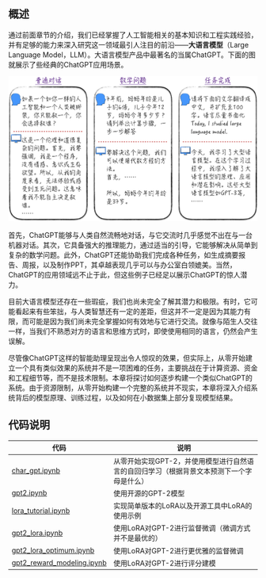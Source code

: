 ## 概述

通过前面章节的介绍，我们已经掌握了人工智能相关的基本知识和工程实践经验，并有足够的能力来深入研究这一领域最引人注目的前沿——**大语言模型**（Large Language Model，LLM）。大语言模型产品中最著名的当属ChatGPT。下面的图就展示了些经典的ChatGPT应用场景。

<p align="center">  
<img width="600" alt="chatgpt_example" src="chatgpt_example">
</p>


首先，ChatGPT能够与人类自然流畅地对话，与它交流时几乎感觉不出在与一台机器对话。其次，它具备强大的推理能力，通过适当的引导，它能够解决从简单到复杂的数学问题。此外，ChatGPT还能协助我们完成各种任务，如生成摘要报告、周报，以及制作PPT，其卓越表现几乎可以与办公室白领媲美。当然，ChatGPT的应用领域远不止于此，但这些例子已经足以展示ChatGPT的惊人潜力。

目前大语言模型还存在一些瑕疵，我们也尚未完全了解其潜力和极限。有时，它可能看起来有些笨拙，与人类智慧还有一定的差距，但这并不一定是因为其能力有限，而可能是因为我们尚未完全掌握如何有效地与它进行交流。就像与陌生人交往一样，当我们不熟悉对方的语言和思维方式时，即使使用相同的语言，仍然会产生误解。

尽管像ChatGPT这样的智能助理呈现出令人惊叹的效果，但实际上，从零开始建立一个具有类似效果的系统并不是一项困难的任务，主要挑战在于计算资源、资金和工程细节等，而不是技术限制。本章将探讨如何逐步构建一个类似ChatGPT的系统。由于资源限制，从零开始构建一个完整的系统并不现实，本章将深入介绍系统背后的模型原理、训练过程，以及如何在小数据集上部分复现模型结果。


## 代码说明

|代码|说明|
|---|---|
|[char_gpt.ipynb](char_gpt.ipynb)| 从零开始实现GPT-2，并使用模型进行自然语言的自回归学习（根据背景文本预测下一个字母是什么） |
|[gpt2.ipynb](gpt2.ipynb)| 使用开源的GPT-2模型 |
|[lora_tutorial.ipynb](lora_tutorial.ipynb)| 实现简单版本的LoRA以及开源工具中LoRA的使用示例 |
|[gpt2_lora.ipynb](gpt2_lora.ipynb)| 使用LoRA对GPT-2进行监督微调（微调方式并不是最优的） |
|[gpt2\_lora_optimum.ipynb](gpt2_lora_optimum.ipynb)| 使用LoRA对GPT-2进行更优雅的监督微调 |
|[gpt2\_reward_modeling.ipynb](gpt2_reward_modeling.ipynb)| 使用LoRA对GPT-2进行评分建模 |